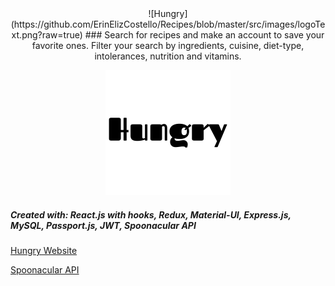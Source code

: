 <div align="center">
![Hungry](https://github.com/ErinElizCostello/Recipes/blob/master/src/images/logoText.png?raw=true)
### Search for recipes and make an account to save your favorite ones. Filter your search by ingredients, cuisine, diet-type, intolerances, nutrition and vitamins.
</div>
<p align="center">
  <img src="https://github.com/ErinElizCostello/Recipes/blob/master/src/images/logoText.png" />
</p>

##### Created with: React.js with hooks, Redux, Material-UI, Express.js, MySQL, Passport.js, JWT, Spoonacular API

[Hungry Website](http://reallyhungry.herokuapp.com)

[Spoonacular API](https://spoonacular.com/)

